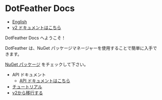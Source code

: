 # DotFeather Docs

- [English](../index.md)
- [v2 ドキュメントはこちら](../v2/ja/index.md)

DotFeather Docs へようこそ！

DotFeather は、NuGet パッケージマネージャーを使用することで簡単に入手できます。

[NuGet パッケージ](https://www.nuget.org/packages/DotFeather/) をチェックして下さい。

- API ドキュメント
	- [API ドキュメントはこちら](https://dotfeather.netlify.com/api/)
- [チュートリアル](tutorial.md)
- [v2から移行する](migrate/v2.md)

